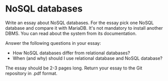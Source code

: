 # NoSQL databases
Write an essay about NoSQL databases. For the essay pick one 
NoSQL database and compare it with MariaDB. It's not mandatory to install another 
DBMS. You can read about the system from its documentation.

Answer the following questions in your essay:
* How NoSQL databases differ from relational databases?
* When (and why) should I use relational database and NoSQL database?

The essay should be 2-3 pages long. Return your essay to the Git repository 
in .pdf format.